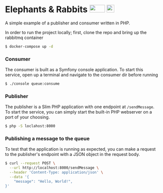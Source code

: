 # Elephants & Rabbits <img src="https://cdn.worldvectorlogo.com/logos/php-1.svg" width="50" height="25"> <img src="https://cdn.worldvectorlogo.com/logos/rabbitmq.svg" width="25" height="25">

A simple example of a publisher and consumer written in PHP.

In order to run the project locally; first, clone the repo and bring up the rabbitmq container

```bash
$ docker-compose up -d
```

### Consumer

The consumer is built as a Symfony console application. To start this service, open up a terminal and navigate to the consumer dir before running

```bash
$ ./console queue:consume
```

### Publisher

The publisher is a Slim PHP application with one endpoint at `/sendMessage`.
To start the service, you can simply start the built-in PHP webserver on a port of your choosing.

```bash
$ php -S loclahost:8000
```

### Publishing a message to the queue

To test that the application is running as expected, you can make a request to the publisher's endpoint with a JSON object in the request body.

```bash
$ curl --request POST \
  --url http://localhost:8000/sendMessage \
  --header 'Content-Type: application/json' \
  --data '{
	"message": "Hello, World!",
}'
```
